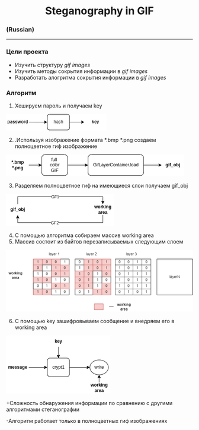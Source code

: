# <h1 align="center"> Steganography in GIF
### (Russian)
___


### __Цели проекта__
+ Изучить структуру _gif images_
+ Изучить методы сокрытия информации в _gif images_
+ Разработать алогритма сокрытия информации в _gif images_







### __Алгоритм__
1. Хешируем пароль и получаем key

![stego_gif_1](https://github.com/kib-sources/stego-gif-layers/blob/issue001/docs/stego_gif_1.png)

2. .Используя изображение формата *.bmp *.png создаем полноцветное гиф изображение

![stego_gif_2](https://github.com/kib-sources/stego-gif-layers/blob/issue001/docs/stego_gif_2.png)

  
3. Разделяем полноцветное гиф на имеющиеся слои получаем gif_obj
  
  ![stego_gif_3](https://github.com/kib-sources/stego-gif-layers/blob/issue001/docs/stego_gif_3.png)

  
  
4. С помощью алгоритма собираем массив working area 
5. Массив  состоит из байтов перезаписываемых следующим слоем

![stego_gif_4](https://github.com/kib-sources/stego-gif-layers/blob/issue001/docs/stego_gif_4.png)


6. С помощью key зашифровываем сообщение и внедряем его в working area
  
  ![stego_gif_5](https://github.com/kib-sources/stego-gif-layers/blob/issue001/docs/stego_gif_5.png)
  

+Сложность обнаружения информации по сравнению с другими алгоритмами стеганографии

-Алгоритм работает только в полноцветных гиф изображениях